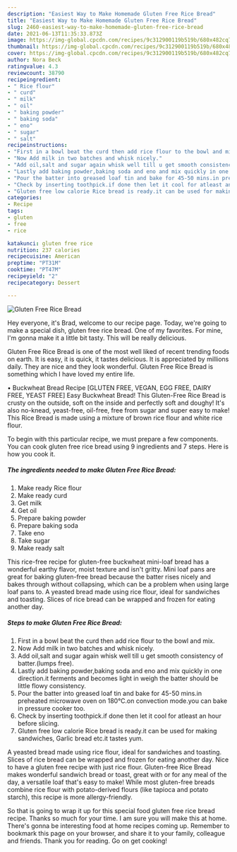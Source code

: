 ```yaml
---
description: "Easiest Way to Make Homemade Gluten Free Rice Bread"
title: "Easiest Way to Make Homemade Gluten Free Rice Bread"
slug: 2460-easiest-way-to-make-homemade-gluten-free-rice-bread
date: 2021-06-13T11:35:33.873Z
image: https://img-global.cpcdn.com/recipes/9c312900119b519b/680x482cq70/gluten-free-rice-bread-recipe-main-photo.jpg
thumbnail: https://img-global.cpcdn.com/recipes/9c312900119b519b/680x482cq70/gluten-free-rice-bread-recipe-main-photo.jpg
cover: https://img-global.cpcdn.com/recipes/9c312900119b519b/680x482cq70/gluten-free-rice-bread-recipe-main-photo.jpg
author: Nora Beck
ratingvalue: 4.3
reviewcount: 38790
recipeingredient:
- " Rice flour"
- " curd"
- " milk"
- " oil"
- " baking powder"
- " baking soda"
- " eno"
- " sugar"
- " salt"
recipeinstructions:
- "First in a bowl beat the curd then add rice flour to the bowl and mix."
- "Now Add milk in two batches and whisk nicely."
- "Add oil,salt and sugar again whisk well till u get smooth consistency of batter.(lumps free)."
- "Lastly add baking powder,baking soda and eno and mix quickly in one direction.it ferments and becomes light in weigh the batter should be little flowy consistency."
- "Pour the batter into greased loaf tin and bake for 45-50 mins.in preheated microwave oven on 180℃.on convection mode.you can bake in pressure cooker too."
- "Check by inserting toothpick.if done then let it cool for atleast an hour before slicing."
- "Gluten free low calorie Rice bread is ready.it can be used for making sandwiches, Garlic bread etc.it tastes yum."
categories:
- Recipe
tags:
- gluten
- free
- rice

katakunci: gluten free rice 
nutrition: 237 calories
recipecuisine: American
preptime: "PT31M"
cooktime: "PT47M"
recipeyield: "2"
recipecategory: Dessert

---
```



![Gluten Free Rice Bread](https://img-global.cpcdn.com/recipes/9c312900119b519b/680x482cq70/gluten-free-rice-bread-recipe-main-photo.jpg)

Hey everyone, it's Brad, welcome to our recipe page. Today, we're going to make a special dish, gluten free rice bread. One of my favorites. For mine, I'm gonna make it a little bit tasty. This will be really delicious.

Gluten Free Rice Bread is one of the most well liked of recent trending foods on earth. It is easy, it is quick, it tastes delicious. It is appreciated by millions daily. They are nice and they look wonderful. Gluten Free Rice Bread is something which I have loved my entire life.

• Buckwheat Bread Recipe [GLUTEN FREE, VEGAN, EGG FREE, DAIRY FREE, YEAST FREE] Easy Buckwheat Bread! This Gluten-Free Rice Bread is crusty on the outside, soft on the inside and perfectly soft and doughy! It&#39;s also no-knead, yeast-free, oil-free, free from sugar and super easy to make! This Rice Bread is made using a mixture of brown rice flour and white rice flour.


To begin with this particular recipe, we must prepare a few components. You can cook gluten free rice bread using 9 ingredients and 7 steps. Here is how you cook it.

<!--inarticleads1-->

##### The ingredients needed to make Gluten Free Rice Bread:

1. Make ready  Rice flour
1. Make ready  curd
1. Get  milk
1. Get  oil
1. Prepare  baking powder
1. Prepare  baking soda
1. Take  eno
1. Take  sugar
1. Make ready  salt


This rice-free recipe for gluten-free buckwheat mini-loaf bread has a wonderful earthy flavor, moist texture and isn&#39;t gritty. Mini loaf pans are great for baking gluten-free bread because the batter rises nicely and bakes through without collapsing, which can be a problem when using large loaf pans to. A yeasted bread made using rice flour, ideal for sandwiches and toasting. Slices of rice bread can be wrapped and frozen for eating another day. 

<!--inarticleads2-->

##### Steps to make Gluten Free Rice Bread:

1. First in a bowl beat the curd then add rice flour to the bowl and mix.
1. Now Add milk in two batches and whisk nicely.
1. Add oil,salt and sugar again whisk well till u get smooth consistency of batter.(lumps free).
1. Lastly add baking powder,baking soda and eno and mix quickly in one direction.it ferments and becomes light in weigh the batter should be little flowy consistency.
1. Pour the batter into greased loaf tin and bake for 45-50 mins.in preheated microwave oven on 180℃.on convection mode.you can bake in pressure cooker too.
1. Check by inserting toothpick.if done then let it cool for atleast an hour before slicing.
1. Gluten free low calorie Rice bread is ready.it can be used for making sandwiches, Garlic bread etc.it tastes yum.


A yeasted bread made using rice flour, ideal for sandwiches and toasting. Slices of rice bread can be wrapped and frozen for eating another day. Nice to have a gluten free recipe with just rice flour. Gluten-free Rice Bread makes wonderful sandwich bread or toast, great with or for any meal of the day, a versatile loaf that&#39;s easy to make! While most gluten-free breads combine rice flour with potato-derived flours (like tapioca and potato starch), this recipe is more allergy-friendly. 

So that is going to wrap it up for this special food gluten free rice bread recipe. Thanks so much for your time. I am sure you will make this at home. There's gonna be interesting food at home recipes coming up. Remember to bookmark this page on your browser, and share it to your family, colleague and friends. Thank you for reading. Go on get cooking!
